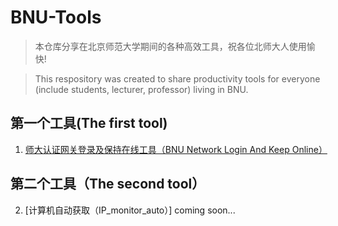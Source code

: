 # BNU-Tools

> 本仓库分享在北京师范大学期间的各种高效工具，祝各位北师大人使用愉快!

> This respository was created to share productivity tools for everyone (include students, lecturer, professor) living in BNU.


## 第一个工具(The first tool)
 1. [师大认证网关登录及保持在线工具（BNU Network Login And Keep Online）](./bnu_network_keep_online/README.md)

## 第二个工具（The second tool）
2. [计算机自动获取（IP_monitor_auto）]  coming soon...